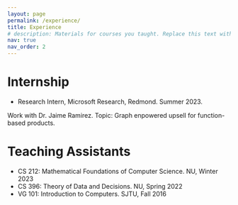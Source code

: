 ```yaml
---
layout: page
permalink: /experience/
title: Experience
# description: Materials for courses you taught. Replace this text with your description.
nav: true
nav_order: 2
---
```


# Internship
- Research Intern, Microsoft Research, Redmond. Summer 2023. 

Work with Dr. Jaime Ramirez. Topic: Graph enpowered upsell for function-based products.

# Teaching Assistants
- CS 212: Mathematical Foundations of Computer Science. NU, Winter 2023
- CS 396: Theory of Data and Decisions. NU, Spring 2022
- VG 101: Introduction to Computers. SJTU, Fall 2016

<!-- For now, this page is assumed to be a static description of your courses. You can convert it to a collection similar to `_projects/` so that you can have a dedicated page for each course.

Organize your courses by years, topics, or universities, however you like! -->
